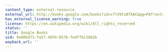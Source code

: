 ```yaml
---
content_type: external-resource
external_url: http://books.google.com/books?id=v7lV9tz8fXAC&pg=PAfrontcover
has_external_license_warning: true
license: https://en.wikipedia.org/wiki/All_rights_reserved
status: ''
title: Google Books
uid: 9e80bd73-fa57-4659-857b-fedff613602b
wayback_url: ''
---
```

